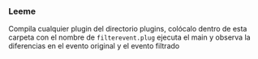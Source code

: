 ### Leeme

Compila cualquier plugin del directorio plugins, colócalo  dentro de esta carpeta con el nombre de ```filterevent.plug``` ejecuta el main y observa la diferencias en el evento original y el evento filtrado